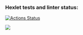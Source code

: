 ### Hexlet tests and linter status:

[![Actions Status](https://github.com/ShanyAilurus/frontend-project-44/workflows/hexlet-check/badge.svg)](https://github.com/ShanyAilurus/frontend-project-44/actions)

<a href="https://codeclimate.com/github/ShanyAilurus/frontend-project-44/maintainability"><img src="https://api.codeclimate.com/v1/badges/66fdda5c04fa1017d028/maintainability" /></a>
